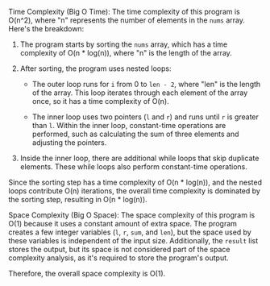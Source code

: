 Time Complexity (Big O Time):
The time complexity of this program is O(n^2), where "n" represents the number of elements in the `nums` array. Here's the breakdown:

1. The program starts by sorting the `nums` array, which has a time complexity of O(n * log(n)), where "n" is the length of the array.

2. After sorting, the program uses nested loops:
   - The outer loop runs for `i` from 0 to `len - 2`, where "len" is the length of the array. This loop iterates through each element of the array once, so it has a time complexity of O(n).

   - The inner loop uses two pointers (`l` and `r`) and runs until `r` is greater than `l`. Within the inner loop, constant-time operations are performed, such as calculating the sum of three elements and adjusting the pointers.

3. Inside the inner loop, there are additional while loops that skip duplicate elements. These while loops also perform constant-time operations.

Since the sorting step has a time complexity of O(n * log(n)), and the nested loops contribute O(n) iterations, the overall time complexity is dominated by the sorting step, resulting in O(n * log(n)).

Space Complexity (Big O Space):
The space complexity of this program is O(1) because it uses a constant amount of extra space. The program creates a few integer variables (`l`, `r`, `sum`, and `len`), but the space used by these variables is independent of the input size. Additionally, the `result` list stores the output, but its space is not considered part of the space complexity analysis, as it's required to store the program's output.

Therefore, the overall space complexity is O(1).
